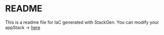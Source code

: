 # README
This is a readme file for IaC generated with StackGen.
You can modify your appStack -> [here](http://main.dev.stackgen.com/appstacks/373b8aca-8a3c-467b-950e-b1b16d602e95)
